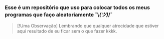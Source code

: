 
### **Esse é um repositório que uso para colocar todos os meus programas que faço aleatoriamente ¯\\_(ツ)_/¯**

>[!Uma Observação]
>Lembrando que qualquer atrocidade que estiver aqui resultado de eu ficar sem o que fazer kkkk. 
